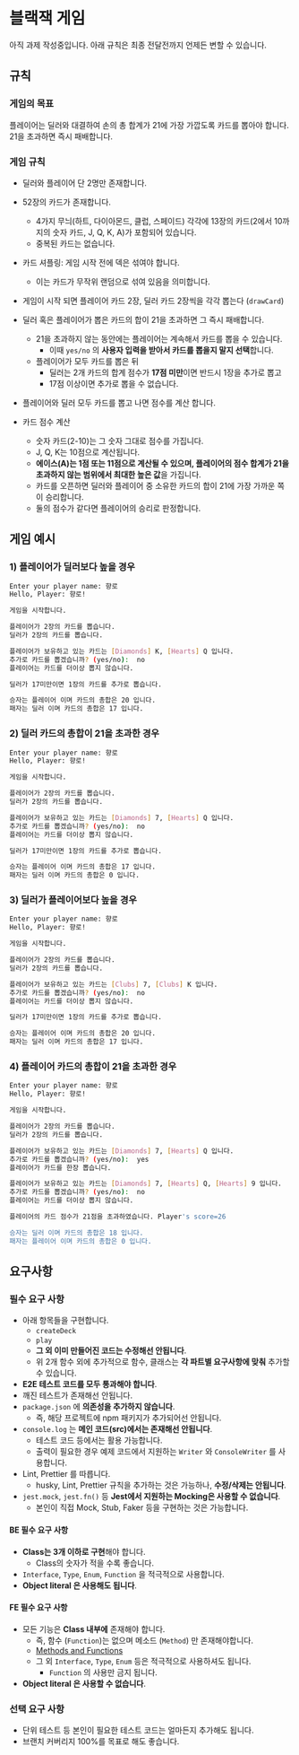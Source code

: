 # 블랙잭 게임

아직 과제 작성중입니다.
아래 규칙은 최종 전달전까지 언제든 변할 수 있습니다.

## 규칙

### 게임의 목표

플레이어는 딜러와 대결하여 손의 총 합계가 21에 가장 가깝도록 카드를 뽑아야 합니다.  
21을 초과하면 즉시 패배합니다.

### 게임 규칙

- 딜러와 플레이어 단 2명만 존재합니다.
- 52장의 카드가 존재합니다.
  - 4가지 무늬(하트, 다이아몬드, 클럽, 스페이드) 각각에 13장의 카드(2에서 10까지의 숫자 카드, J, Q, K, A)가 포함되어 있습니다.
  - 중복된 카드는 없습니다.
- 카드 셔플링: 게임 시작 전에 덱은 섞여야 합니다.
  - 이는 카드가 무작위 랜덤으로 섞여 있음을 의미합니다.

- 게임이 시작 되면 플레이어 카드 2장, 딜러 카드 2장씩을 각각 뽑는다 (`drawCard`)
- 딜러 혹은 플레이어가 뽑은 카드의 합이 21을 초과하면 그 즉시 패배합니다.
  - 21을 초과하지 않는 동안에는 플레이어는 계속해서 카드를 뽑을 수 있습니다.
    - 이때 `yes/no` 의 **사용자 입력을 받아서 카드를 뽑을지 말지 선택**합니다.
  - 플레이어가 모두 카드를 뽑은 뒤
    - 딜러는 2개 카드의 합계 점수가 **17점 미만**이면 반드시 1장을 추가로 뽑고
    - 17점 이상이면 추가로 뽑을 수 없습니다.
- 플레이어와 딜러 모두 카드를 뽑고 나면 점수를 계산 합니다.
- 카드 점수 계산
  - 숫자 카드(2-10)는 그 숫자 그대로 점수를 가집니다.
  - J, Q, K는 10점으로 계산됩니다.
  - **에이스(A)는 1점 또는 11점으로 계산될 수 있으며, 플레이어의 점수 합계가 21을 초과하지 않는 범위에서 최대한 높은 값**을 가집니다.
  - 카드를 오픈하면 딜러와 플레이어 중 소유한 카드의 합이 21에 가장 가까운 쪽이 승리합니다.
  - 둘의 점수가 같다면 플레이어의 승리로 판정합니다.

## 게임 예시

### 1) 플레이어가 딜러보다 높을 경우

```bash
Enter your player name: 향로
Hello, Player: 향로!

게임을 시작합니다.

플레이어가 2장의 카드를 뽑습니다.
딜러가 2장의 카드를 뽑습니다.

플레이어가 보유하고 있는 카드는 [Diamonds] K, [Hearts] Q 입니다.
추가로 카드를 뽑겠습니까? (yes/no):  no
플레이어는 카드를 더이상 뽑지 않습니다.

딜러가 17미만이면 1장의 카드를 추가로 뽑습니다.

승자는 플레이어 이며 카드의 총합은 20 입니다.
패자는 딜러 이며 카드의 총합은 17 입니다.
```

### 2) 딜러 카드의 총합이 21을 초과한 경우

```bash
Enter your player name: 향로
Hello, Player: 향로!

게임을 시작합니다.

플레이어가 2장의 카드를 뽑습니다.
딜러가 2장의 카드를 뽑습니다.

플레이어가 보유하고 있는 카드는 [Diamonds] 7, [Hearts] Q 입니다.
추가로 카드를 뽑겠습니까? (yes/no):  no
플레이어는 카드를 더이상 뽑지 않습니다.

딜러가 17미만이면 1장의 카드를 추가로 뽑습니다.

승자는 플레이어 이며 카드의 총합은 17 입니다.
패자는 딜러 이며 카드의 총합은 0 입니다.
```

### 3) 딜러가 플레이어보다 높을 경우

```bash
Enter your player name: 향로
Hello, Player: 향로!

게임을 시작합니다.

플레이어가 2장의 카드를 뽑습니다.
딜러가 2장의 카드를 뽑습니다.

플레이어가 보유하고 있는 카드는 [Clubs] 7, [Clubs] K 입니다.
추가로 카드를 뽑겠습니까? (yes/no):  no
플레이어는 카드를 더이상 뽑지 않습니다.

딜러가 17미만이면 1장의 카드를 추가로 뽑습니다.

승자는 플레이어 이며 카드의 총합은 20 입니다.
패자는 딜러 이며 카드의 총합은 17 입니다.
```

### 4) 플레이어 카드의 총합이 21을 초과한 경우

```bash
Enter your player name: 향로
Hello, Player: 향로!

게임을 시작합니다.

플레이어가 2장의 카드를 뽑습니다.
딜러가 2장의 카드를 뽑습니다.

플레이어가 보유하고 있는 카드는 [Diamonds] 7, [Hearts] Q 입니다.
추가로 카드를 뽑겠습니까? (yes/no):  yes
플레이어가 카드를 한장 뽑습니다.

플레이어가 보유하고 있는 카드는 [Diamonds] 7, [Hearts] Q, [Hearts] 9 입니다.
추가로 카드를 뽑겠습니까? (yes/no):  no
플레이어는 카드를 더이상 뽑지 않습니다.

플레이어의 카드 점수가 21점을 초과하였습니다. Player's score=26

승자는 딜러 이며 카드의 총합은 18 입니다.
패자는 플레이어 이며 카드의 총합은 0 입니다.

```


## 요구사항

### 필수 요구 사항

- 아래 항목들을 구현합니다.
  - `createDeck`
  - `play`
  - **그 외 이미 만들어진 코드는 수정해선 안됩니다**.
  - 위 2개 함수 외에 추가적으로 함수, 클래스는 **각 파트별 요구사항에 맞춰** 추가할 수 있습니다.
- **E2E 테스트 코드를 모두 통과해야 합니다**.
- 깨진 테스트가 존재해선 안됩니다.
- `package.json` 에 **의존성을 추가하지 않습니다**.
  - 즉, 해당 프로젝트에 npm 패키지가 추가되어선 안됩니다.
- `console.log` 는 **메인 코드(src)에서는 존재해선 안됩니다**.
  - 테스트 코드 등에서는 활용 가능합니다.
  - 출력이 필요한 경우 예제 코드에서 지원하는 `Writer` 와 `ConsoleWriter` 를 사용합니다.
- Lint, Prettier 를 따릅니다.
  - husky, Lint, Prettier 규칙을 추가하는 것은 가능하나, **수정/삭제는 안됩니다**.
- `jest.mock`, `jest.fn()` 등 **Jest에서 지원하는 Mocking은 사용할 수 없습니다**.
  - 본인이 직접 Mock, Stub, Faker 등을 구현하는 것은 가능합니다.


#### BE 필수 요구 사항

- **Class는 3개 이하로 구현**해야 합니다.
  - Class의 숫자가 적을 수록 좋습니다.
- `Interface`, `Type`, `Enum`, `Function` 을 적극적으로 사용합니다.
- **Object literal 은 사용해도 됩니다**.

#### FE 필수 요구 사항

- 모든 기능은 **Class 내부에** 존재해야 합니다.
  - 즉, 함수 (`Function`)는 없으며 메소드 (`Method`) 만 존재해야합니다.
  - [Methods and Functions](https://www.codecademy.com/article/fwd-js-methods-functions)
  - 그 외 `Interface`, `Type`, `Enum` 등은 적극적으로 사용하셔도 됩니다.
    - `Function` 의 사용만 금지 됩니다.
- **Object literal 은 사용할 수 없습니다**.

### 선택 요구 사항

- 단위 테스트 등 본인이 필요한 테스트 코드는 얼마든지 추가해도 됩니다.
- 브랜치 커버리지 100%를 목표로 해도 좋습니다.
